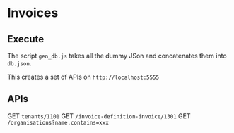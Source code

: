 # Invoices

## Execute

The script `gen_db.js` takes all the dummy JSon and concatenates them into `db.json`.

This creates a set of APIs on `http://localhost:5555`


## APIs

GET `tenants/1101`
GET `/invoice-definition-invoice/1301`
GET `/organisations?name.contains=xxx`
